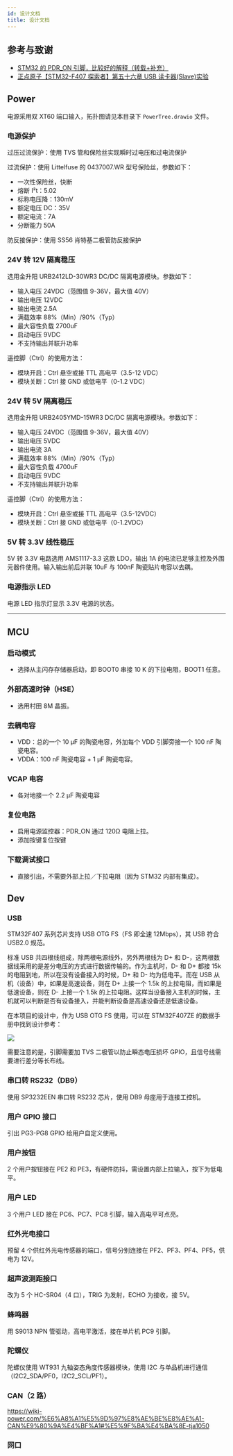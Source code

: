 ```yaml
---
id: 设计文档
title: 设计文档
---
```


## 参考与致谢

- [STM32 的 PDR_ON 引脚，比较好的解释（转载+补充）](https://blog.csdn.net/Frankenstien_/article/details/105971841)
- [正点原子【STM32-F407 探索者】第五十六章 USB 读卡器(Slave)实验](https://zhuanlan.zhihu.com/p/136163591)

## Power

电源采用双 XT60 端口输入，拓扑图请见本目录下 `PowerTree.drawio` 文件。

### 电源保护

过压过流保护：使用 TVS 管和保险丝实现瞬时过电压和过电流保护

过流保护：使用 Littelfuse 的 0437007.WR 型号保险丝，参数如下：

- 一次性保险丝，快断
- 熔断 I²t：5.02
- 标称电压降：130mV
- 额定电压 DC：35V
- 额定电流：7A
- 分断能力 50A

防反接保护：使用 SS56 肖特基二极管防反接保护

### 24V 转 12V 隔离稳压

选用金升阳 URB2412LD-30WR3 DC/DC 隔离电源模块。参数如下：

- 输入电压 24VDC（范围值 9-36V，最大值 40V）
- 输出电压 12VDC
- 输出电流 2.5A
- 满载效率 88%（Min）/90%（Typ）
- 最大容性负载 2700uF
- 启动电压 9VDC
- 不支持输出并联升功率

遥控脚（Ctrl）的使用方法：

- 模块开启：Ctrl 悬空或接 TTL 高电平（3.5-12 VDC）
- 模块关断：Ctrl 接 GND 或低电平（0-1.2 VDC）

### 24V 转 5V 隔离稳压

选用金升阳 URB2405YMD-15WR3 DC/DC 隔离电源模块。参数如下：

- 输入电压 24VDC（范围值 9-36V，最大值 40V）
- 输出电压 5VDC
- 输出电流 3A
- 满载效率 88%（Min）/90%（Typ）
- 最大容性负载 4700uF
- 启动电压 9VDC
- 不支持输出并联升功率

遥控脚（Ctrl）的使用方法：

- 模块开启：Ctrl 悬空或接 TTL 高电平（3.5-12VDC）
- 模块关断：Ctrl 接 GND 或低电平（0-1.2VDC）

### 5V 转 3.3V 线性稳压

5V 转 3.3V 电路选用 AMS1117-3.3 这款 LDO，输出 1A 的电流已足够主控及外围元器件使用。输入输出前后并联 10uF 与 100nF 陶瓷贴片电容以去耦。

### 电源指示 LED

电源 LED 指示灯显示 3.3V 电源的状态。

---

## MCU

### 启动模式

- 选择从主闪存存储器启动，即 BOOT0 串接 10 K 的下拉电阻，BOOT1 任意。

### 外部高速时钟（HSE）

- 选用村田 8M 晶振。

### 去耦电容

- VDD：总的一个 10 μF 的陶瓷电容，外加每个 VDD 引脚旁接一个 100 nF 陶瓷电容。
- VDDA：100 nF 陶瓷电容 + 1 µF 陶瓷电容。

### VCAP 电容

- 各对地接一个 2.2 µF 陶瓷电容

### 复位电路

- 启用电源监控器：PDR_ON 通过 120Ω 电阻上拉。
- 添加按键复位按键

### 下载调试接口

- 直接引出，不需要外部上拉／下拉电阻（因为 STM32 内部有集成）。

## Dev

### USB

STM32F407 系列芯片支持 USB OTG FS（FS 即全速 12Mbps），其 USB 符合 USB2.0 规范。

标准 USB 共四根线组成，除两根电源线外，另外两根线为 D+ 和 D-，这两根数据线采用的是差分电压的方式进行数据传输的。作为主机时，D- 和 D+ 都接 15k 的电阻到地，所以在没有设备接入的时候，D+ 和 D- 均为低电平。而在 USB 从机（设备）中，如果是高速设备，则在 D+ 上接一个 1.5k 的上拉电阻，而如果是低速设备，则在 D- 上接一个 1.5k 的上拉电阻。这样当设备接入主机的时候，主机就可以判断是否有设备接入，并能判断设备是高速设备还是低速设备。

在本项目的设计中，作为 USB OTG FS 使用，可以在 STM32F407ZE 的数据手册中找到设计参考：

![](https://wiki-media-1253965369.cos.ap-guangzhou.myqcloud.com/img/20210915215808.png)

需要注意的是，引脚需要加 TVS 二极管以防止瞬态电压损坏 GPIO，且信号线需要进行差分等长布线。

### 串口转 RS232（DB9）

使用 SP3232EEN 串口转 RS232 芯片，使用 DB9 母座用于连接工控机。

### 用户 GPIO 接口

引出 PG3-PG8 GPIO 给用户自定义使用。

### 用户按钮

2 个用户按钮接在 PE2 和 PE3，有硬件防抖，需设置内部上拉输入，按下为低电平。

### 用户 LED

3 个用户 LED 接在 PC6、PC7、PC8 引脚，输入高电平可点亮。

### 红外光电接口

预留 4 个供红外光电传感器的端口，信号分别连接在 PF2、PF3、PF4、PF5，供电为 12V。

### 超声波测距接口

改为 5 个 HC-SR04（4 口），TRIG 为发射，ECHO 为接收，接 5V。

### 蜂鸣器

用 S9013 NPN 管驱动，高电平激活，接在单片机 PC9 引脚。

### 陀螺仪

陀螺仪使用 WT931 九轴姿态角度传感器模块，使用 I2C 与单品机进行通信（I2C2_SDA/PF0，I2C2_SCL/PF1）。

### CAN（2 路）

https://wiki-power.com/%E6%A8%A1%E5%9D%97%E8%AE%BE%E8%AE%A1-CAN%E9%80%9A%E4%BF%A1#%E5%9F%BA%E4%BA%8E-tja1050

### 网口